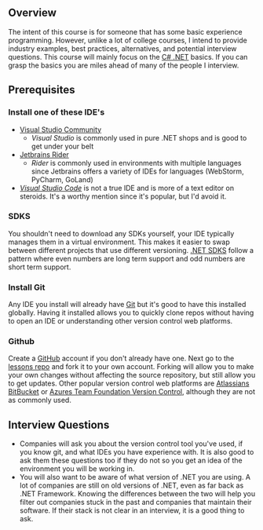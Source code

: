 ## Overview
The intent of this course is for someone that has some basic experience programming. 
However, unlike a lot of college courses, I intend to provide industry examples, best practices, alternatives, and potential interview questions. 
This course will mainly focus on the [C# .NET](https://dotnet.microsoft.com/en-us/languages/csharp) basics. If you can grasp the basics you are miles ahead of many of the people I interview.

## Prerequisites
### Install one of these IDE's
  * [Visual Studio Community](https://visualstudio.microsoft.com/vs/community/)
    * *Visual Studio* is commonly used in pure .NET shops and is good to get under your belt
  * [Jetbrains Rider](https://www.jetbrains.com/rider/download/#section=windows)
    * *Rider* is commonly used in environments with multiple languages since Jetbrains offers a variety of IDEs for languages (WebStorm, PyCharm, GoLand)
  * *[Visual Studio Code](https://code.visualstudio.com/)* is not a true IDE and is more of a text editor on steroids. It's a worthy mention since it's popular, but I'd avoid it.

### SDKS
You shouldn't need to download any SDKs yourself, your IDE typically manages them in a virtual environment. This makes it easier to swap between different projects that use different versioning. [.NET SDKS](https://dotnet.microsoft.com/en-us/download/visual-studio-sdks) follow a pattern where even numbers are long term support and odd numbers are short term support.

### Install Git
Any IDE you install will already have [Git](https://git-scm.com/) but it's good to have this installed globally. Having it installed allows you to quickly clone repos without having to open an IDE or understanding other version control web platforms.

### Github
Create a [GitHub](https://github.com/) account if you don't already have one. Next go to the [lessons repo](https://github.com/hollowbytes/hollow-bytes-lessons) and fork it to your own account. Forking will allow you to make your own changes without affecting the source repository, but still allow you to get updates. Other popular version control web platforms are [Atlassians BitBucket](https://bitbucket.org/product/) or [Azures Team Foundation Version Control](https://learn.microsoft.com/en-us/azure/devops/repos/tfvc/what-is-tfvc?view=azure-devops), although they are not as commonly used. 

## Interview Questions
* Companies will ask you about the version control tool you've used, if you know git, and what IDEs you have experience with. It is also good to ask them these questions too if they do not so you get an idea of the environment you will be working in.   
* You will also want to be aware of what version of .NET you are using. A lot of companies are still on old versions of .NET, even as far back as .NET Framework. 
Knowing the differences between the two will help you filter out companies stuck in the past and companies that maintain their software. If their stack is not clear in an interview, it is a good thing to ask.